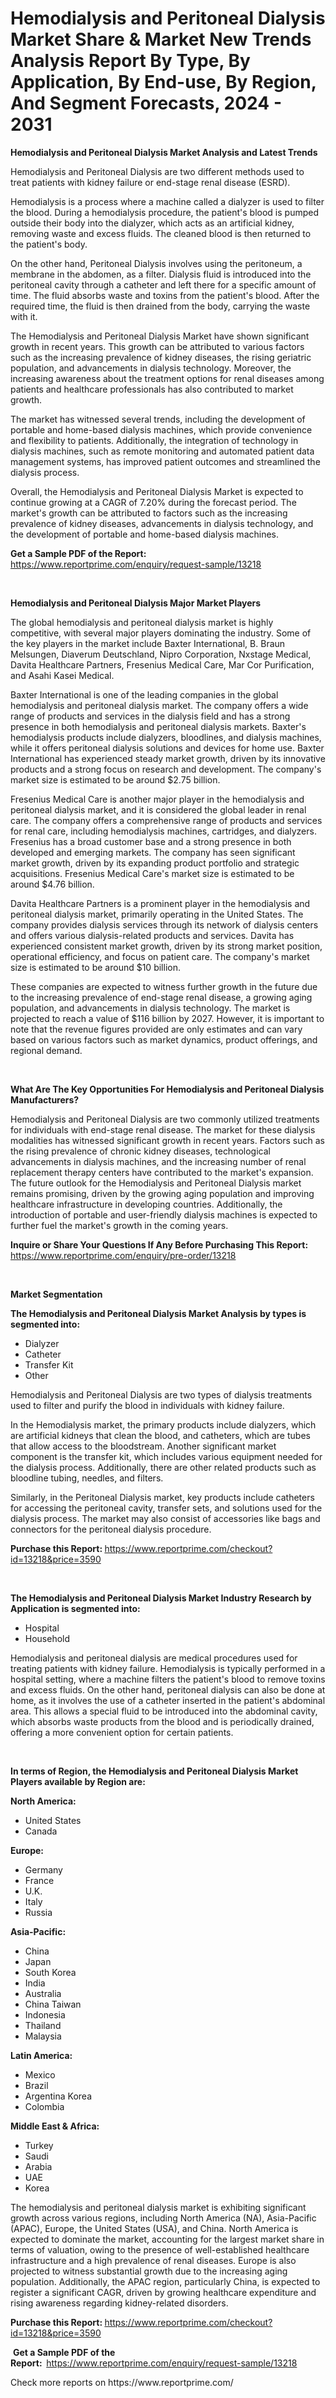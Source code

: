 <p><h1>Hemodialysis and Peritoneal Dialysis Market Share & Market New Trends Analysis Report By Type, By Application, By End-use, By Region, And Segment Forecasts, 2024 - 2031</h1></p><p><strong>Hemodialysis and Peritoneal Dialysis Market Analysis and Latest Trends</strong></p>
<p><p>Hemodialysis and Peritoneal Dialysis are two different methods used to treat patients with kidney failure or end-stage renal disease (ESRD).</p><p>Hemodialysis is a process where a machine called a dialyzer is used to filter the blood. During a hemodialysis procedure, the patient's blood is pumped outside their body into the dialyzer, which acts as an artificial kidney, removing waste and excess fluids. The cleaned blood is then returned to the patient's body.</p><p>On the other hand, Peritoneal Dialysis involves using the peritoneum, a membrane in the abdomen, as a filter. Dialysis fluid is introduced into the peritoneal cavity through a catheter and left there for a specific amount of time. The fluid absorbs waste and toxins from the patient's blood. After the required time, the fluid is then drained from the body, carrying the waste with it.</p><p>The Hemodialysis and Peritoneal Dialysis Market have shown significant growth in recent years. This growth can be attributed to various factors such as the increasing prevalence of kidney diseases, the rising geriatric population, and advancements in dialysis technology. Moreover, the increasing awareness about the treatment options for renal diseases among patients and healthcare professionals has also contributed to market growth.</p><p>The market has witnessed several trends, including the development of portable and home-based dialysis machines, which provide convenience and flexibility to patients. Additionally, the integration of technology in dialysis machines, such as remote monitoring and automated patient data management systems, has improved patient outcomes and streamlined the dialysis process.</p><p>Overall, the Hemodialysis and Peritoneal Dialysis Market is expected to continue growing at a CAGR of 7.20% during the forecast period. The market's growth can be attributed to factors such as the increasing prevalence of kidney diseases, advancements in dialysis technology, and the development of portable and home-based dialysis machines.</p></p>
<p><strong>Get a Sample PDF of the Report:&nbsp;</strong> <a href="https://www.reportprime.com/enquiry/request-sample/13218">https://www.reportprime.com/enquiry/request-sample/13218</a></p>
<p>&nbsp;</p>
<p><strong>Hemodialysis and Peritoneal Dialysis Major Market Players</strong></p>
<p><p>The global hemodialysis and peritoneal dialysis market is highly competitive, with several major players dominating the industry. Some of the key players in the market include Baxter International, B. Braun Melsungen, Diaverum Deutschland, Nipro Corporation, Nxstage Medical, Davita Healthcare Partners, Fresenius Medical Care, Mar Cor Purification, and Asahi Kasei Medical.</p><p>Baxter International is one of the leading companies in the global hemodialysis and peritoneal dialysis market. The company offers a wide range of products and services in the dialysis field and has a strong presence in both hemodialysis and peritoneal dialysis markets. Baxter's hemodialysis products include dialyzers, bloodlines, and dialysis machines, while it offers peritoneal dialysis solutions and devices for home use. Baxter International has experienced steady market growth, driven by its innovative products and a strong focus on research and development. The company's market size is estimated to be around $2.75 billion.</p><p>Fresenius Medical Care is another major player in the hemodialysis and peritoneal dialysis market, and it is considered the global leader in renal care. The company offers a comprehensive range of products and services for renal care, including hemodialysis machines, cartridges, and dialyzers. Fresenius has a broad customer base and a strong presence in both developed and emerging markets. The company has seen significant market growth, driven by its expanding product portfolio and strategic acquisitions. Fresenius Medical Care's market size is estimated to be around $4.76 billion.</p><p>Davita Healthcare Partners is a prominent player in the hemodialysis and peritoneal dialysis market, primarily operating in the United States. The company provides dialysis services through its network of dialysis centers and offers various dialysis-related products and services. Davita has experienced consistent market growth, driven by its strong market position, operational efficiency, and focus on patient care. The company's market size is estimated to be around $10 billion.</p><p>These companies are expected to witness further growth in the future due to the increasing prevalence of end-stage renal disease, a growing aging population, and advancements in dialysis technology. The market is projected to reach a value of $116 billion by 2027. However, it is important to note that the revenue figures provided are only estimates and can vary based on various factors such as market dynamics, product offerings, and regional demand.</p></p>
<p>&nbsp;</p>
<p><strong>What Are The Key Opportunities For Hemodialysis and Peritoneal Dialysis Manufacturers?</strong></p>
<p><p>Hemodialysis and Peritoneal Dialysis are two commonly utilized treatments for individuals with end-stage renal disease. The market for these dialysis modalities has witnessed significant growth in recent years. Factors such as the rising prevalence of chronic kidney diseases, technological advancements in dialysis machines, and the increasing number of renal replacement therapy centers have contributed to the market's expansion. The future outlook for the Hemodialysis and Peritoneal Dialysis market remains promising, driven by the growing aging population and improving healthcare infrastructure in developing countries. Additionally, the introduction of portable and user-friendly dialysis machines is expected to further fuel the market's growth in the coming years.</p></p>
<p><strong>Inquire or Share Your Questions If Any Before Purchasing This Report:</strong> <a href="https://www.reportprime.com/enquiry/pre-order/13218">https://www.reportprime.com/enquiry/pre-order/13218</a></p>
<p>&nbsp;</p>
<p><strong>Market Segmentation</strong></p>
<p><strong>The Hemodialysis and Peritoneal Dialysis Market Analysis by types is segmented into:</strong></p>
<p><ul><li>Dialyzer</li><li>Catheter</li><li>Transfer Kit</li><li>Other</li></ul></p>
<p><p>Hemodialysis and Peritoneal Dialysis are two types of dialysis treatments used to filter and purify the blood in individuals with kidney failure. </p><p>In the Hemodialysis market, the primary products include dialyzers, which are artificial kidneys that clean the blood, and catheters, which are tubes that allow access to the bloodstream. Another significant market component is the transfer kit, which includes various equipment needed for the dialysis process. Additionally, there are other related products such as bloodline tubing, needles, and filters.</p><p>Similarly, in the Peritoneal Dialysis market, key products include catheters for accessing the peritoneal cavity, transfer sets, and solutions used for the dialysis process. The market may also consist of accessories like bags and connectors for the peritoneal dialysis procedure.</p></p>
<p><strong>Purchase this Report:&nbsp;</strong><a href="https://www.reportprime.com/checkout?id=13218&price=3590">https://www.reportprime.com/checkout?id=13218&price=3590</a></p>
<p>&nbsp;</p>
<p><strong>The Hemodialysis and Peritoneal Dialysis Market Industry Research by Application is segmented into:</strong></p>
<p><ul><li>Hospital</li><li>Household</li></ul></p>
<p><p>Hemodialysis and peritoneal dialysis are medical procedures used for treating patients with kidney failure. Hemodialysis is typically performed in a hospital setting, where a machine filters the patient's blood to remove toxins and excess fluids. On the other hand, peritoneal dialysis can also be done at home, as it involves the use of a catheter inserted in the patient's abdominal area. This allows a special fluid to be introduced into the abdominal cavity, which absorbs waste products from the blood and is periodically drained, offering a more convenient option for certain patients.</p></p>
<p>&nbsp;</p>
<p><strong>In terms of Region, the Hemodialysis and Peritoneal Dialysis Market Players available by Region are:</strong></p>
<p>
    <p> <strong> North America: </strong>
        <ul>
            <li>United States</li>
            <li>Canada</li>
        </ul>
        </p> 
    <p> <strong> Europe: </strong>
        <ul>
            <li>Germany</li>
            <li>France</li>
            <li>U.K.</li>
            <li>Italy</li>
            <li>Russia</li>
        </ul>
        </p> 
    <p> <strong> Asia-Pacific: </strong>
        <ul>
            <li>China</li>
            <li>Japan</li>
            <li>South Korea</li>
            <li>India</li>
            <li>Australia</li>
            <li>China Taiwan</li>
            <li>Indonesia</li>
            <li>Thailand</li>
            <li>Malaysia</li>
        </ul>
        </p> 
    <p> <strong> Latin America: </strong>
        <ul>
            <li>Mexico</li>
            <li>Brazil</li>
            <li>Argentina Korea</li>
            <li>Colombia</li>
        </ul>
        </p> 
    <p> <strong> Middle East & Africa: </strong>
        <ul>
            <li>Turkey</li>
            <li>Saudi</li>
            <li>Arabia</li>
            <li>UAE</li>
            <li>Korea</li>
        </ul>
    </p>
    </p>
<p><p>The hemodialysis and peritoneal dialysis market is exhibiting significant growth across various regions, including North America (NA), Asia-Pacific (APAC), Europe, the United States (USA), and China. North America is expected to dominate the market, accounting for the largest market share in terms of valuation, owing to the presence of well-established healthcare infrastructure and a high prevalence of renal diseases. Europe is also projected to witness substantial growth due to the increasing aging population. Additionally, the APAC region, particularly China, is expected to register a significant CAGR, driven by growing healthcare expenditure and rising awareness regarding kidney-related disorders.</p></p>
<p><strong>Purchase this Report: </strong><a href="https://www.reportprime.com/checkout?id=13218&price=3590">https://www.reportprime.com/checkout?id=13218&price=3590</a></p>
<p>&nbsp;<strong>Get a Sample PDF of the Report:&nbsp;&nbsp;</strong><a href="https://www.reportprime.com/enquiry/request-sample/13218">https://www.reportprime.com/enquiry/request-sample/13218</a></p>
<p><strong></strong></p>
<p>Check more reports on https://www.reportprime.com/</p>